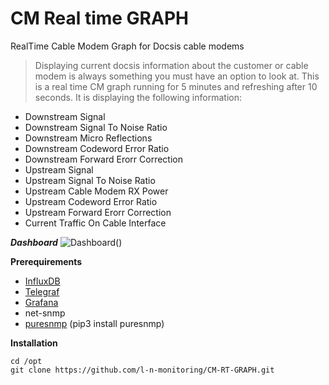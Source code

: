 # CM Real time GRAPH
RealTime Cable Modem Graph for Docsis cable modems

>Displaying current docsis information about the customer or cable modem is always something you must have an option to look at. This is a real time CM graph running for 5 minutes and refreshing after 10 seconds. It is displaying the following information:

- Downstream Signal
- Downstream Signal To Noise Ratio
- Downstream Micro Reflections
- Downstream Codeword Error Ratio
- Downstream Forward Erorr Correction
- Upstream Signal
- Upstream Signal To Noise Ratio
- Upstream Cable Modem RX Power
- Upstream Codeword Error Ratio
- Upstream Forward Erorr Correction
- Current Traffic On Cable Interface

***Dashboard***
![Dashboard](https://raw.githubusercontent.com/l-n-monitoring/CM-RT-GRAPH/master/images/screencapture-localhost-3333-d-6gm-OtWWk-rt-cm-graph-2019-05-20-15_58_40.png)()

**Prerequirements**
- <a href="https://docs.influxdata.com/influxdb/v1.7/introduction/installation/">InfluxDB</a>
- <a href="https://docs.influxdata.com/telegraf/v1.10/introduction/installation/">Telegraf</a>
- <a href="https://grafana.com/docs/installation/">Grafana</a>
- net-snmp
- <a href="https://pypi.org/project/puresnmp/">puresnmp</a> (pip3 install puresnmp)

**Installation**
```
cd /opt
git clone https://github.com/l-n-monitoring/CM-RT-GRAPH.git

```
```

```
